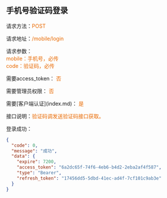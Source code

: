 ## 手机号验证码登录

<p>请求方法：<span style="color:#e96900">POST</p>
<p>请求地址：<span style="color:#e96900">/mobile/login</span></p>
<p>请求参数：
<br>
<span style="color:#e96900">mobile：手机号，必传</span>
<br>
<span style="color:#e96900">code：验证码，必传</span>
</p>
<p>需要access_token： <span style="color:#e96900">否</span></p>
<p>需要管理员权限： <span style="color:#e96900">否</span></p>
需要[客户端认证](index.md)： <span style="color:#e96900">是</span>
<p>接口说明：<span style="color:#e96900">验证码调发送验证码接口获取。</span></p>
<p></p>
登录成功：

```json
{
  "code": 0,
  "message": "成功",
  "data": {
    "expire": 7200,
    "access_token": "6a2dc65f-74f6-4eb6-b4d2-2eba2af4f587",
    "type": "Bearer",
    "refresh_token": "17456dd5-5dbd-41ec-ad4f-7cf101c9ab3e"
  }
}
```

